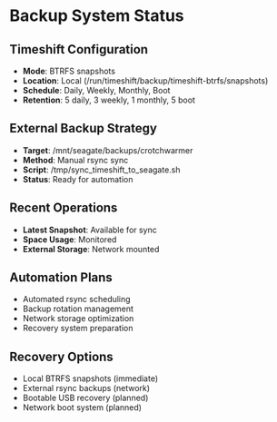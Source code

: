 # Backup System Status

## Timeshift Configuration
- **Mode**: BTRFS snapshots
- **Location**: Local (/run/timeshift/backup/timeshift-btrfs/snapshots)
- **Schedule**: Daily, Weekly, Monthly, Boot
- **Retention**: 5 daily, 3 weekly, 1 monthly, 5 boot

## External Backup Strategy
- **Target**: /mnt/seagate/backups/crotchwarmer
- **Method**: Manual rsync sync
- **Script**: /tmp/sync_timeshift_to_seagate.sh
- **Status**: Ready for automation

## Recent Operations
- **Latest Snapshot**: Available for sync
- **Space Usage**: Monitored
- **External Storage**: Network mounted

## Automation Plans
- Automated rsync scheduling
- Backup rotation management
- Network storage optimization
- Recovery system preparation

## Recovery Options
- Local BTRFS snapshots (immediate)
- External rsync backups (network)
- Bootable USB recovery (planned)
- Network boot system (planned)
